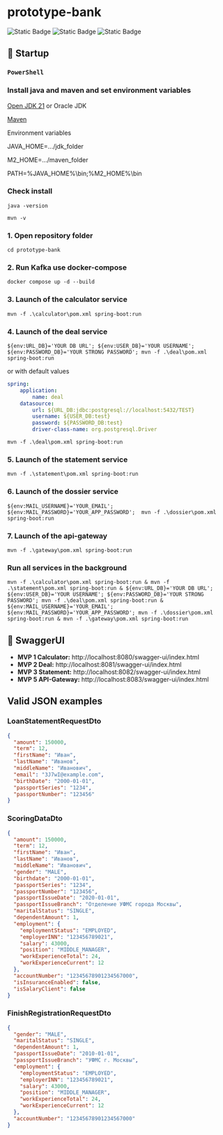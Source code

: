 # prototype-bank

![Static Badge](https://img.shields.io/badge/Spring%20Boot-3.4.x-green?logo=spring&logoColor=green)
![Static Badge](https://img.shields.io/badge/Java-21-orange?logo=openjdk&logoColor=orange)
![Static Badge](https://img.shields.io/badge/Maven-3.9.9-blue?logo=apache&logoColor=blue)

## 🚀 Startup

### `PowerShell`

### Install java and maven and set environment variables

[Open JDK 21](https://jdk.java.net/21/) or Oracle JDK

[Maven](https://maven.apache.org/)

Environment variables

JAVA_HOME=.../jdk_folder

M2_HOME=.../maven_folder

PATH=%JAVA_HOME%\bin;%M2_HOME%\bin

### Check install

```Shell
java -version

mvn -v
```

### 1. Open repository folder

```Shell
cd prototype-bank
```

### 2. Run Kafka use docker-compose

```Shell
docker compose up -d --build
```

### 3. Launch of the calculator service

```Shell
mvn -f .\calculator\pom.xml spring-boot:run
```

### 4. Launch of the deal service

```Shell
${env:URL_DB}='YOUR DB URL'; ${env:USER_DB}='YOUR USERNAME'; ${env:PASSWORD_DB}='YOUR STRONG PASSWORD'; mvn -f .\deal\pom.xml spring-boot:run
```

or with default values

```YAML
spring:
    application:
        name: deal
    datasource:
        url: ${URL_DB:jdbc:postgresql://localhost:5432/TEST}
        username: ${USER_DB:test}
        password: ${PASSWORD_DB:test}
        driver-class-name: org.postgresql.Driver
```

```Shell
mvn -f .\deal\pom.xml spring-boot:run
```

### 5. Launch of the statement service

```Shell
mvn -f .\statement\pom.xml spring-boot:run
```

### 6. Launch of the dossier service

```Shell
${env:MAIL_USERNAME}='YOUR_EMAIL'; ${env:MAIL_PASSWORD}='YOUR_APP_PASSWORD';  mvn -f .\dossier\pom.xml spring-boot:run
```

### 7. Launch of the api-gateway

```Shell
mvn -f .\gateway\pom.xml spring-boot:run
```

### Run all services in the background

```Shell
mvn -f .\calculator\pom.xml spring-boot:run & mvn -f .\statement\pom.xml spring-boot:run & ${env:URL_DB}='YOUR DB URL'; ${env:USER_DB}='YOUR USERNAME'; ${env:PASSWORD_DB}='YOUR STRONG PASSWORD'; mvn -f .\deal\pom.xml spring-boot:run & ${env:MAIL_USERNAME}='YOUR_EMAIL'; ${env:MAIL_PASSWORD}='YOUR_APP_PASSWORD'; mvn -f .\dossier\pom.xml spring-boot:run & mvn -f .\gateway\pom.xml spring-boot:run
```

## 📗 SwaggerUI

-   **MVP 1 Calculator:** http://localhost:8080/swagger-ui/index.html
-   **MVP 2 Deal:** http://localhost:8081/swagger-ui/index.html
-   **MVP 3 Statement:** http://localhost:8082/swagger-ui/index.html
-   **MVP 5 API-Gateway:** http://localhost:8083/swagger-ui/index.html

## Valid JSON examples

### LoanStatementRequestDto

```JSON
{
  "amount": 150000,
  "term": 12,
  "firstName": "Иван",
  "lastName": "Иванов",
  "middleName": "Иванович",
  "email": "3J7wI@example.com",
  "birthDate": "2000-01-01",
  "passportSeries": "1234",
  "passportNumber": "123456"
}
```

### ScoringDataDto

```JSON
{
  "amount": 150000,
  "term": 12,
  "firstName": "Иван",
  "lastName": "Иванов",
  "middleName": "Иванович",
  "gender": "MALE",
  "birthdate": "2000-01-01",
  "passportSeries": "1234",
  "passportNumber": "123456",
  "passportIssueDate": "2020-01-01",
  "passportIssueBranch": "Отделение УФМС города Москвы",
  "maritalStatus": "SINGLE",
  "dependentAmount": 1,
  "employment": {
    "employmentStatus": "EMPLOYED",
    "employerINN": "123456789021",
    "salary": 43000,
    "position": "MIDDLE_MANAGER",
    "workExperienceTotal": 24,
    "workExperienceCurrent": 12
  },
  "accountNumber": "12345678901234567000",
  "isInsuranceEnabled": false,
  "isSalaryClient": false
}
```

### FinishRegistrationRequestDto

```JSON
{
  "gender": "MALE",
  "maritalStatus": "SINGLE",
  "dependentAmount": 1,
  "passportIssueDate": "2010-01-01",
  "passportIssueBranch": "УФМС г. Москвы",
  "employment": {
    "employmentStatus": "EMPLOYED",
    "employerINN": "123456789021",
    "salary": 43000,
    "position": "MIDDLE_MANAGER",
    "workExperienceTotal": 24,
    "workExperienceCurrent": 12
  },
  "accountNumber": "12345678901234567000"
}
```
